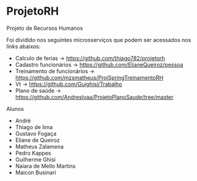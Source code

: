 # ProjetoRH

Projeto de Recursos Humanos 

Foi dividido nos seguintes microsserviços que podem ser acessados nos links abaixos:

- Calculo de ferias  ->  https://github.com/thiago782/projetorh      
- Cadastro funcionários  -> https://github.com/ElianeQueiroz/pessoa   
- Treinamento  de funcionários ->  https://github.com/mzsmatheus/ProjSpringTreinamentoRH  
- Vt ->  https://github.com/Guighisi/Trabalho  
- Plano de saúde  ->  https://github.com/Andreslvaa/ProjetoPlanoSaude/tree/master  

Alunos
- André
- Thiago de lima  
- Gustavo Fogaça
- Eliane de Queiroz
- Matheus Zalamena 
- Pedro Kappes
- Guilherme Ghisi 
- Naiara de Mello Martins 
- Maicon Businari
